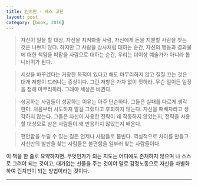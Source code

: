 ```yaml
---
title: 린치핀 - 세스 고딘
layout: post
category: [book, 2016]
--- 
```



> 자신이 일을 할 대상, 자신을 지켜봐줄 사람, 자신에게 돈을 지불할 사람을 찾는 것은 나쁘지 않다. 하지만 그 사람을 상사처럼 대하는 순간, 자신의 행동과 결과물에 대한 책임을 떠맡을 사람으로 대하는 순간, 우리는 더이상 예술가가 아니라 톱니바퀴가 된다.

> 세상을 바꾸겠다는 거창한 목적이 있다고 해도 마무리하지 않고 질질 끄는 것은 대개 저항이 드러나는 증상이다. 그런 저항은 가차 없이 뮛하라. 무슨 일이든 일정을 정해 마무리하라. 그래야 세상은 바뀐다.

> 성공하는 사람들이 성공하는 이유는 아주 단순하다. 그들은 실패를 다르게 생각한다. 처음부터 시도하지 말걸 그랬다고 후회하지 않는다. 자신을 패배자라고 생각하지 않는다. 그들은 자신이 사용한 전략이 왜 작동하지 않았는지, 전략을 사용할 대상으로 삼은 사람들이 왜 반응하지 않았는지 배운다.

> 편안함을 누릴 수 있는 길은 언제나 사람들로 붐빈다. 역설적으로 차이를 만들고 자신만의 발판을 찾는 사람들은 불편함을 일부러 찾는 사람들이다.

이 책을 한 줄로 요약하자면.
무엇인가가 되는 지도는 어디에도 존재하지 않으며 나 스스로 그려야 되는 것이고,
대가없는 선물을 주는 것이야 말로 감정노동으로 자신을 차별화하여 린치핀이 되는 방법이라는 것이다.


---
